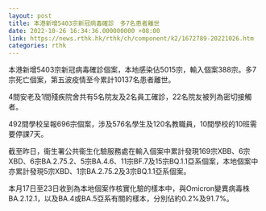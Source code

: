 ```yaml
---
layout: post
title: 本港新增5403宗新冠病毒確診　多7名患者離世
date: 2022-10-26 16:34:36.000000000 +08:00
link: https://news.rthk.hk/rthk/ch/component/k2/1672789-20221026.htm
categories: rthk
---
```


本港新增5403宗新冠病毒確診個案，本地感染佔5015宗，輸入個案388宗。多7宗死亡個案，第五波疫情至今累計10137名患者離世。

4間安老及1間殘疾院舍共有5名院友及2名員工確診，22名院友被列為密切接觸者。

492間學校呈報696宗個案，涉及576名學生及120名教職員，10間學校的10班需要停課7天。

截至昨日，衞生署公共衞生化驗服務處在輸入個案中累計發現169宗XBB、6宗XBD、6宗BA.2.75.2、5宗BA.4.6、11宗BF.7及15宗BQ.1.1亞系個案，本地個案中亦累計發現5宗XBD、1宗BA.2.75.2及3宗BQ.1.1亞系個案。

本月17日至23日收到為本地個案作核實化驗的樣本中，與Omicron變異病毒株BA.2.12.1，以及BA.4或BA.5亞系有關的樣本，分別佔約0.2%及91.7%。
